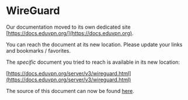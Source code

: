 # WireGuard
    
Our documentation moved to its own dedicated site 
[https://docs.eduvpn.org/](https://docs.eduvpn.org).

You can reach the document at its new location. Please update your links and 
bookmarks / favorites.

The _specific_ document you tried to reach is available in its new location:

[https://docs.eduvpn.org/server/v3/wireguard.html](https://docs.eduvpn.org/server/v3/wireguard.html)

The source of this document can now be found [here](https://codeberg.org/eduVPN/documentation/src/branch/v3/wireguard.md).
